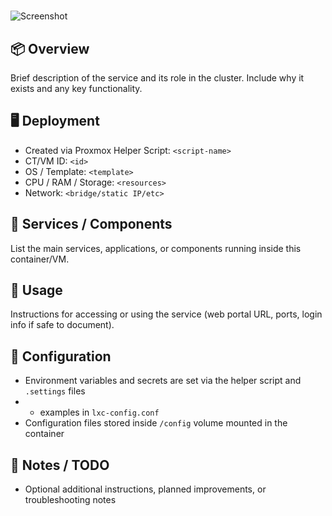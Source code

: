 # <Service Name>

![Screenshot](../../images/<service-name>.png) <!-- reference centralized image -->

## 📦 Overview
Brief description of the service and its role in the cluster. Include why it exists and any key functionality.

## 🖥️ Deployment
- Created via Proxmox Helper Script: `<script-name>`  
- CT/VM ID: `<id>`  
- OS / Template: `<template>`  
- CPU / RAM / Storage: `<resources>`  
- Network: `<bridge/static IP/etc>`  

## 🧰 Services / Components
List the main services, applications, or components running inside this container/VM.

## 🚀 Usage
Instructions for accessing or using the service (web portal URL, ports, login info if safe to document).

## 🔐 Configuration
- Environment variables and secrets are set via the helper script and `.settings` files
- - examples in `lxc-config.conf`
- Configuration files stored inside `/config` volume mounted in the container  

## 📌 Notes / TODO
- Optional additional instructions, planned improvements, or troubleshooting notes
